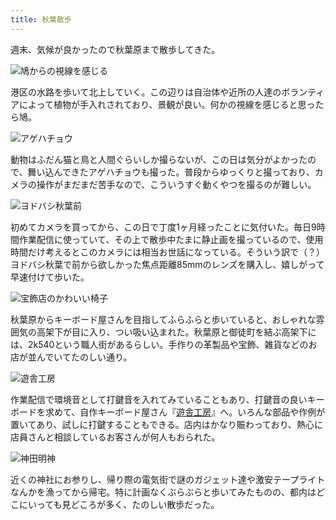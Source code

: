 ```yaml
---
title: 秋葉散歩
---
```

週末、気候が良かったので秋葉原まで散歩してきた。

![](https://lh5.googleusercontent.com/MhLiLwhjZnQY_tcBMHP51eXdRLKZmYsYPiSzVs4EGlOXptBHQHuNih951TvVqOTGrLjgDBRrWMSslOFpIfqTG520_EO21KonFC-eq9PQwKF7zTQKTVMxfVOAA0HjcUrnE7U5ewzehjVE8lFCglqWWa-VehTmZae-N46VgunzeywJO0msIXDUonT4hnwJng "鳩からの視線を感じる")

港区の水路を歩いて北上していく。この辺りは自治体や近所の人達のボランティアによって植物が手入れされており、景観が良い。何かの視線を感じると思ったら鳩。

![](https://lh3.googleusercontent.com/773xkzEfepf6Rhla8sm6d1vtQsUOERGqcTSS14keeHNZCffUvOpsZMNL-4X5NqirUzfSulQ6NPgu0I6vcykg8nKAS88z50gBeRmbSa_QYmTXCsIvKvcsdGu0m7d_6YHc3LqT2I_RR-cWrHQ0Hkr_GitUa5lNuIS4A9ofvm-MHGrpUcngiyhGbYaKr4w4_A "アゲハチョウ")

動物はふだん猫と鳥と人間ぐらいしか撮らないが、この日は気分がよかったので、舞い込んできたアゲハチョウも撮った。普段からゆっくりと撮っており、カメラの操作がまだまだ苦手なので、こういうすぐ動くやつを撮るのが難しい。

![](https://lh5.googleusercontent.com/ApA3PaZY5Xfi-0-biSUX4p4DHXgNKQ4qgmUfJ8n2myOdDJYXzTUiL87G4pcUShiQXB88CV1UhFkOO3E6bE4ocmaRpd_9aWQq6RLafnbIq4o0l9rOfvZillc-IIiquXlDQ-xBrCzxwIw5dYg1z9DvNU2xlwDbCrFmJKhyRrJR0OyPZKfK3yVeawLw4EZgXQ "ヨドバシ秋葉前")

初めてカメラを買ってから、この日で丁度1ヶ月経ったことに気付いた。毎日9時間作業配信に使っていて、その上で散歩中たまに静止画を撮っているので、使用時間だけ考えるとこのカメラには相当お世話になっている。そういう訳で（？）ヨドバシ秋葉で前から欲しかった焦点距離85mmのレンズを購入し、嬉しがって早速付けて歩いた。

![](https://lh6.googleusercontent.com/o0YhW1Awh2-N_hDezFU73MWfcrCR6ufmlvLCHrD10IFLCUxdt9JVtADETr7QxrHQzCeDkNzNPqDU_loGO-VBdM4ZcU_2UNDPr5v_ldCmO2lMUXDDnRmB8nVTajXW__hyxPnTRWHKt1oGcH6E0_N5A2sCdX9pmnLLF-OMa2X_rP7XGwsPOvLCsPF1UW6kcw "宝飾店のかわいい椅子")

秋葉原からキーボード屋さんを目指してふらふらと歩いていると、おしゃれな雰囲気の高架下が目に入り、つい吸い込まれた。秋葉原と御徒町を結ぶ高架下には、2k540という職人街があるらしい。手作りの革製品や宝飾、雑貨などのお店が並んでいてたのしい通り。

![](https://lh4.googleusercontent.com/pqRrex75-jQArfy8r5-GwDJERfi7bcgAgw_pBHDHDszhK06wMSnSCFVy8LT6RmQ24kr7JWEiPaL8MtR18_bpvhVK4AxfqpQFgVEB_ybG2EghWTmj3m7QyheIcF4hwisqEBrqPpfA5HdhDBbRQGnm3ohd1J25ZoD0U5QlWR47V2gJpTI9QWIh25Mqpw2YIw "遊舎工房")

作業配信で環境音として打鍵音を入れてみていることもあり、打鍵音の良いキーボードを求めて、自作キーボード屋さん『[遊舎工房](https://yushakobo.jp/)』へ。いろんな部品や作例が置いてあり、試しに打鍵することもできる。店内はかなり賑わっており、熱心に店員さんと相談しているお客さんが何人もおられた。

![](https://lh3.googleusercontent.com/r0NrI_Kf1bmvtRm74lmcCA0fE4EBOjb-Ntefy4Zni07ozexCcfDf7vzpmm7HkI-twjywIb9QZYWF6jFC_kH9dZpMq4f5Z2wDX7msmNdrElSs3maoZ89IwPqulyeitAcgUrKfD-SKiGQOFSp8FenbEL8OcaM1dBn0Ie5aOXCnsQrhVGua03oJL7A19dzO4w "神田明神")

近くの神社にお参りし、帰り際の電気街で謎のガジェット達や激安テープライトなんかを漁ってから帰宅。特に計画なくぶらぶらと歩いてみたものの、都内はどこにいっても見どころが多く、たのしい散歩だった。
